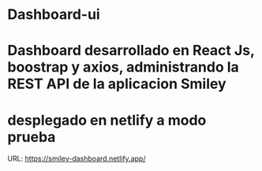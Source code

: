 # Dashboard-ui


# Dashboard desarrollado en React Js, boostrap y axios, administrando la REST API de la aplicacion Smiley


# desplegado en netlify a modo prueba

URL: https://smiley-dashboard.netlify.app/
